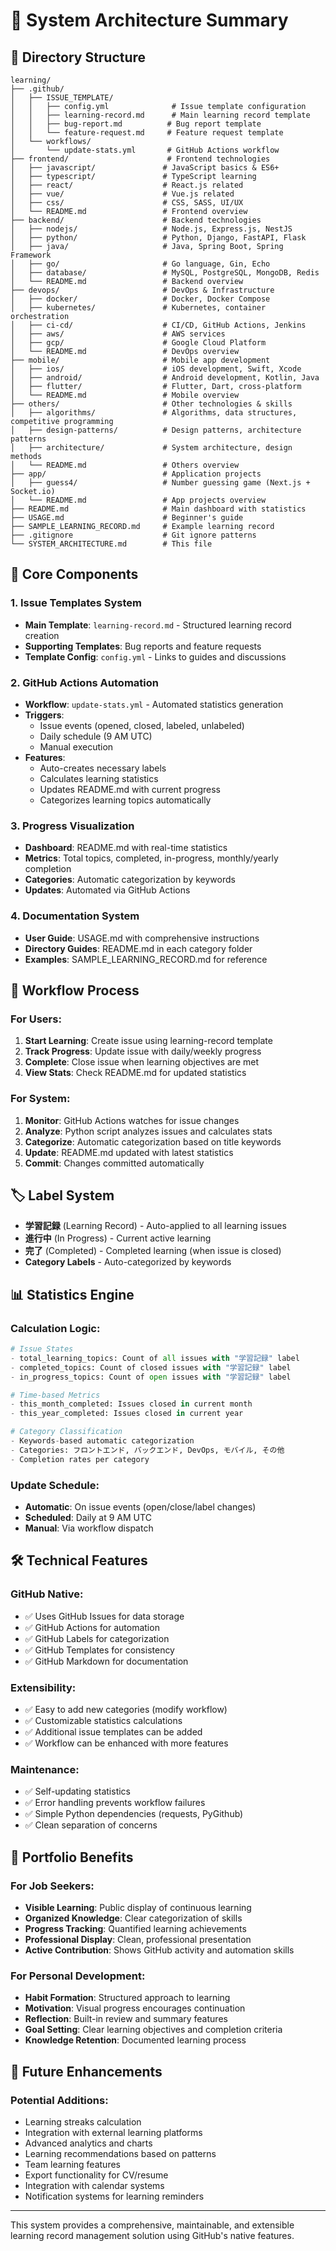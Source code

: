 # 🎯 System Architecture Summary

## 📂 Directory Structure

```
learning/
├── .github/
│   ├── ISSUE_TEMPLATE/
│   │   ├── config.yml              # Issue template configuration
│   │   ├── learning-record.md      # Main learning record template
│   │   ├── bug-report.md          # Bug report template
│   │   └── feature-request.md     # Feature request template
│   └── workflows/
│       └── update-stats.yml       # GitHub Actions workflow
├── frontend/                      # Frontend technologies
│   ├── javascript/               # JavaScript basics & ES6+
│   ├── typescript/               # TypeScript learning
│   ├── react/                    # React.js related
│   ├── vue/                      # Vue.js related
│   ├── css/                      # CSS, SASS, UI/UX
│   └── README.md                 # Frontend overview
├── backend/                      # Backend technologies
│   ├── nodejs/                   # Node.js, Express.js, NestJS
│   ├── python/                   # Python, Django, FastAPI, Flask
│   ├── java/                     # Java, Spring Boot, Spring Framework
│   ├── go/                       # Go language, Gin, Echo
│   ├── database/                 # MySQL, PostgreSQL, MongoDB, Redis
│   └── README.md                 # Backend overview
├── devops/                       # DevOps & Infrastructure
│   ├── docker/                   # Docker, Docker Compose
│   ├── kubernetes/               # Kubernetes, container orchestration
│   ├── ci-cd/                    # CI/CD, GitHub Actions, Jenkins
│   ├── aws/                      # AWS services
│   ├── gcp/                      # Google Cloud Platform
│   └── README.md                 # DevOps overview
├── mobile/                       # Mobile app development
│   ├── ios/                      # iOS development, Swift, Xcode
│   ├── android/                  # Android development, Kotlin, Java
│   ├── flutter/                  # Flutter, Dart, cross-platform
│   └── README.md                 # Mobile overview
├── others/                       # Other technologies & skills
│   ├── algorithms/               # Algorithms, data structures, competitive programming
│   ├── design-patterns/          # Design patterns, architecture patterns
│   ├── architecture/             # System architecture, design methods
│   └── README.md                 # Others overview
├── app/                          # Application projects
│   ├── guess4/                   # Number guessing game (Next.js + Socket.io)
│   └── README.md                 # App projects overview
├── README.md                     # Main dashboard with statistics
├── USAGE.md                      # Beginner's guide
├── SAMPLE_LEARNING_RECORD.md     # Example learning record
├── .gitignore                    # Git ignore patterns
└── SYSTEM_ARCHITECTURE.md        # This file
```

## 🔧 Core Components

### 1. Issue Templates System
- **Main Template**: `learning-record.md` - Structured learning record creation
- **Supporting Templates**: Bug reports and feature requests
- **Template Config**: `config.yml` - Links to guides and discussions

### 2. GitHub Actions Automation
- **Workflow**: `update-stats.yml` - Automated statistics generation
- **Triggers**: 
  - Issue events (opened, closed, labeled, unlabeled)
  - Daily schedule (9 AM UTC)
  - Manual execution
- **Features**:
  - Auto-creates necessary labels
  - Calculates learning statistics
  - Updates README.md with current progress
  - Categorizes learning topics automatically

### 3. Progress Visualization
- **Dashboard**: README.md with real-time statistics
- **Metrics**: Total topics, completed, in-progress, monthly/yearly completion
- **Categories**: Automatic categorization by keywords
- **Updates**: Automated via GitHub Actions

### 4. Documentation System
- **User Guide**: USAGE.md with comprehensive instructions
- **Directory Guides**: README.md in each category folder
- **Examples**: SAMPLE_LEARNING_RECORD.md for reference

## 🚀 Workflow Process

### For Users:
1. **Start Learning**: Create issue using learning-record template
2. **Track Progress**: Update issue with daily/weekly progress
3. **Complete**: Close issue when learning objectives are met
4. **View Stats**: Check README.md for updated statistics

### For System:
1. **Monitor**: GitHub Actions watches for issue changes
2. **Analyze**: Python script analyzes issues and calculates stats
3. **Categorize**: Automatic categorization based on title keywords
4. **Update**: README.md updated with latest statistics
5. **Commit**: Changes committed automatically

## 🏷️ Label System
- **学習記録** (Learning Record) - Auto-applied to all learning issues
- **進行中** (In Progress) - Current active learning
- **完了** (Completed) - Completed learning (when issue is closed)
- **Category Labels** - Auto-categorized by keywords

## 📊 Statistics Engine

### Calculation Logic:
```python
# Issue States
- total_learning_topics: Count of all issues with "学習記録" label
- completed_topics: Count of closed issues with "学習記録" label  
- in_progress_topics: Count of open issues with "学習記録" label

# Time-based Metrics
- this_month_completed: Issues closed in current month
- this_year_completed: Issues closed in current year

# Category Classification
- Keywords-based automatic categorization
- Categories: フロントエンド, バックエンド, DevOps, モバイル, その他
- Completion rates per category
```

### Update Schedule:
- **Automatic**: On issue events (open/close/label changes)
- **Scheduled**: Daily at 9 AM UTC
- **Manual**: Via workflow dispatch

## 🛠️ Technical Features

### GitHub Native:
- ✅ Uses GitHub Issues for data storage
- ✅ GitHub Actions for automation  
- ✅ GitHub Labels for categorization
- ✅ GitHub Templates for consistency
- ✅ GitHub Markdown for documentation

### Extensibility:
- ✅ Easy to add new categories (modify workflow)
- ✅ Customizable statistics calculations
- ✅ Additional issue templates can be added
- ✅ Workflow can be enhanced with more features

### Maintenance:
- ✅ Self-updating statistics
- ✅ Error handling prevents workflow failures
- ✅ Simple Python dependencies (requests, PyGithub)
- ✅ Clean separation of concerns

## 🎯 Portfolio Benefits

### For Job Seekers:
- **Visible Learning**: Public display of continuous learning
- **Organized Knowledge**: Clear categorization of skills
- **Progress Tracking**: Quantified learning achievements
- **Professional Display**: Clean, professional presentation
- **Active Contribution**: Shows GitHub activity and automation skills

### For Personal Development:
- **Habit Formation**: Structured approach to learning
- **Motivation**: Visual progress encourages continuation
- **Reflection**: Built-in review and summary features
- **Goal Setting**: Clear learning objectives and completion criteria
- **Knowledge Retention**: Documented learning process

## 🔮 Future Enhancements

### Potential Additions:
- Learning streaks calculation
- Integration with external learning platforms
- Advanced analytics and charts
- Learning recommendations based on patterns
- Team learning features
- Export functionality for CV/resume
- Integration with calendar systems
- Notification systems for learning reminders

---

This system provides a comprehensive, maintainable, and extensible learning record management solution using GitHub's native features.